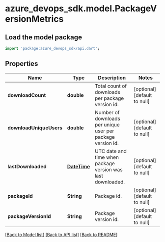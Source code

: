 # azure_devops_sdk.model.PackageVersionMetrics

## Load the model package
```dart
import 'package:azure_devops_sdk/api.dart';
```

## Properties
Name | Type | Description | Notes
------------ | ------------- | ------------- | -------------
**downloadCount** | **double** | Total count of downloads per package version id. | [optional] [default to null]
**downloadUniqueUsers** | **double** | Number of downloads per unique user per package version id. | [optional] [default to null]
**lastDownloaded** | [**DateTime**](DateTime.md) | UTC date and time when package version was last downloaded. | [optional] [default to null]
**packageId** | **String** | Package id. | [optional] [default to null]
**packageVersionId** | **String** | Package version id. | [optional] [default to null]

[[Back to Model list]](../README.md#documentation-for-models) [[Back to API list]](../README.md#documentation-for-api-endpoints) [[Back to README]](../README.md)


